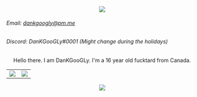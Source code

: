 <div align="center">
  <img src="https://svg-banners.vercel.app/api?type=typeWriter&text1=My%20balls%20are%20extremely%20itchy.&width=1500&height=500">
</div>

###### Email: [dankgoogly@pm.me](mailto:dankgoogly@pm.me)
###### Discord: DanKGooGLy#0001 (Might change during the holidays)
<div align="center">
    <p>Hello there. I am DanKGooGLy. I'm a 16 year old fucktard from Canada.<br/>
    <table>
        <tr>
            <td align="center" style="padding=0;width=50%;">
                <img src="https://github-readme-stats.vercel.app/api?username=DanKGooGLy&theme=dark&count_private=true" />
            </td>
            <td align="center" style="padding=0;width=50%;">
                <img src="https://github-readme-stats.vercel.app/api/top-langs/?username=DanKGooGLy&layout=compact&theme=dark&count_private=true" />
            </td>
        </tr>
    </table>
  <img src="https://gpvc.arturio.dev/DanKGooGLy">
</div>
